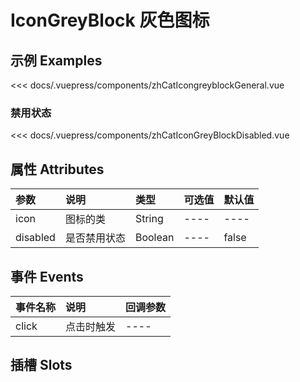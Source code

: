 
# IconGreyBlock 灰色图标

## 示例 Examples

<zh-cat-icongreyblock-general></zh-cat-icongreyblock-general>
<code-show>
<<< docs/.vuepress/components/zhCatIcongreyblockGeneral.vue 
</code-show>

### 禁用状态

<zh-cat-icongreyblock-disabled></zh-cat-icongreyblock-disabled>
<code-show>
<<< docs/.vuepress/components/zhCatIconGreyBlockDisabled.vue
</code-show>

## 属性 Attributes

| 参数  | 说明  | 类型   | 可选值           | 默认值 |
|:------|:-------------|:-------|:------------------|:--------|
| icon | 图标的类 | String | ---- | ---- |
| disabled | 是否禁用状态 | Boolean | ---- | false |

## 事件 Events

| 事件名称  | 说明    | 回调参数 |
|:------|:---------------|:--------|
| click | 点击时触发 | ---- |

## 插槽 Slots
<!-- 
| 插槽名称  | 说明 |
|:------|:---------------| -->

